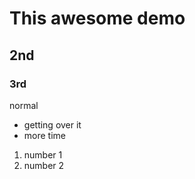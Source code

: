 # This awesome demo

## 2nd

### 3rd

normal

* getting over it
* more time


1. number 1
1. number 2
